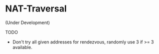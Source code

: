 # NAT-Traversal

(Under Development)

TODO
- Don't try all given addresses for rendezvous, randomly use 3 if >= 3 available.
